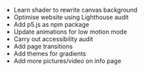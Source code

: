 - Learn shader to rewrite canvas background
- Optimise website using Lighthouse audit
- Add p5.js as npm package
- Update animations for low motion mode
- Carry out accessibility audit
- Add page transitions
- Add themes for gradients
- Add more pictures/video on info page
